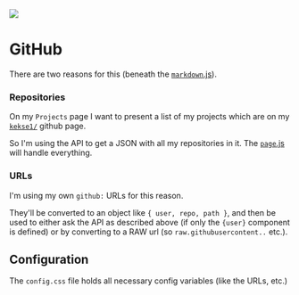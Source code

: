 <img src="https://kekse.biz/php/count.php?draw&override=github:v4" />

# GitHub
There are two reasons for this (beneath the [`markdown`.js](markdown.md)).

### Repositories
On my `Projects` page I want to present a list of my projects which are on
my [`kekse1/`](https://github.com/kekse1/) github page.

So I'm using the API to get a JSON with all my repositories in it. The
[`page`.js](page.md) will handle everything.

### URLs
I'm using my own `github:` URLs for this reason.

They'll be converted to an object like `{ user, repo, path }`, and then
be used to either ask the API as described above (if only the `{user}`
component is defined) or by converting to a RAW url (so `raw.githubusercontent..`
etc.).

## Configuration
The `config.css` file holds all necessary config variables (like the URLs, etc.)

